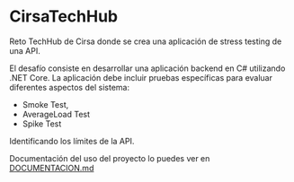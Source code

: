 # CirsaTechHub

Reto TechHub de Cirsa donde se crea una aplicación de stress testing de una API. 

El desafío consiste en desarrollar una aplicación backend en C# utilizando .NET Core. La aplicación debe incluir pruebas específicas para evaluar diferentes aspectos del sistema: 
  - Smoke Test, 
  - AverageLoad Test
  - Spike Test

Identificando los límites de la API.

Documentación del uso del proyecto lo puedes ver en [DOCUMENTACION.md](DOCUMENTACION.md)
